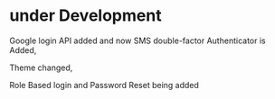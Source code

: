 # under Development 

Google login API added and now SMS double-factor Authenticator is Added,

Theme changed, 

Role Based login and Password Reset being added 
